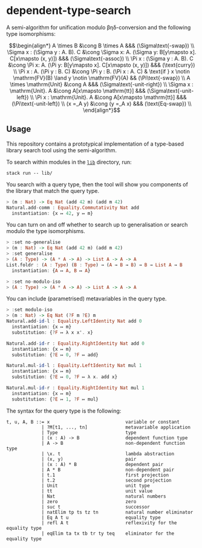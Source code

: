 # dependent-type-search

A semi-algorithm for unification modulo βηδ-conversion and the following type isomorphisms:

```math
\begin{align*}
A \times B &\cong B \times A &&& (\Sigma\text{-swap}) \\
\Sigma x : (\Sigma y : A. B). C &\cong \Sigma x: A. (\Sigma y: B[y\mapsto x]. C[x\mapsto (x, y)]) &&& (\Sigma\text{-assoc}) \\
\Pi x : (\Sigma y : A. B). C &\cong \Pi x: A. (\Pi y: B[y\mapsto x]. C[x\mapsto (x, y)]) &&& (\text{curry}) \\
\Pi x : A. (\Pi y : B. C) &\cong \Pi y : B. (\Pi x : A. C) & \text{if } x \notin \mathrm{FV}(B) \land y \notin \mathrm{FV}(A) && (\Pi\text{-swap}) \\
A \times \mathrm{Unit} &\cong A &&& (\Sigma\text{-unit-right}) \\
\Sigma x : \mathrm{Unit}. A &\cong A[x\mapsto \mathrm{tt}] &&& (\Sigma\text{-unit-left}) \\
\Pi x : \mathrm{Unit}. A &\cong A[x\mapsto \mathrm{tt}] &&& (\Pi\text{-unit-left}) \\
(x =_A y) &\cong (y =_A x) &&& (\text{Eq-swap}) \\
\end{align*}
```

## Usage

This repository contains a prototypical implementation of a type-based library search tool using the semi-algorithm.

To search within modules in the [`lib`](/lib) directory, run:

```shell
stack run -- lib/
```

You search with a query type, then the tool will show you components of the library that match the query type.

```haskell
> (m : Nat) -> Eq Nat (add 42 m) (add m 42)
Natural.add-comm : Equality.Commutativity Nat add
  instantiation: {x ↦ 42, y ↦ m}
```

You can turn on and off whether to search up to generalisation or search modulo the type isomorphisms.

```haskell
> :set no-generalise
> (m : Nat) -> Eq Nat (add 42 m) (add m 42)
> :set generalise
> (A : Type) -> (A * A -> A) -> List A -> A -> A
List.foldr : (A : Type) (B : Type) → (A → B → B) → B → List A → B
  instantiation: {A ↦ A, B ↦ A}

> :set no-modulo-iso
> (A : Type) -> (A * A -> A) -> List A -> A -> A
```

You can include (parametrised) metavariables in the query type.

```haskell
> :set modulo-iso
> (m : Nat) -> Eq Nat (?F m ?E) m
Natural.add-id-l : Equality.LeftIdentity Nat add 0
  instantiation: {x ↦ m}
  substitution: {?F ↦ λ x x'. x}

Natural.add-id-r : Equality.RightIdentity Nat add 0
  instantiation: {x ↦ m}
  substitution: {?E ↦ 0, ?F ↦ add}

Natural.mul-id-l : Equality.LeftIdentity Nat mul 1
  instantiation: {x ↦ m}
  substitution: {?E ↦ 0, ?F ↦ λ x. add x}

Natural.mul-id-r : Equality.RightIdentity Nat mul 1
  instantiation: {x ↦ m}
  substitution: {?E ↦ 1, ?F ↦ mul}
```

The syntax for the query type is the following:

```text
t, u, A, B ::= x                            variable or constant
             | ?M[t1, ..., tn]              metavariable application
             | Type                         type
             | (x : A) -> B                 dependent function type
             | A -> B                       non-dependent function type
             | \x. t                        lambda abstraction
             | (x, y)                       pair
             | (x : A) * B                  dependent pair
             | A * B                        non-dependent pair
             | t.1                          first projection
             | t.2                          second projection
             | Unit                         unit type
             | tt                           unit value
             | Nat                          natural numbers
             | zero                         zero
             | suc t                        successor
             | natElim tp ts tz tn          natural number eliminator
             | Eq A t u                     equality type
             | refl A t                     reflexivity for the equality type
             | eqElim ta tx tb tr ty teq    eliminator for the equality type
```
